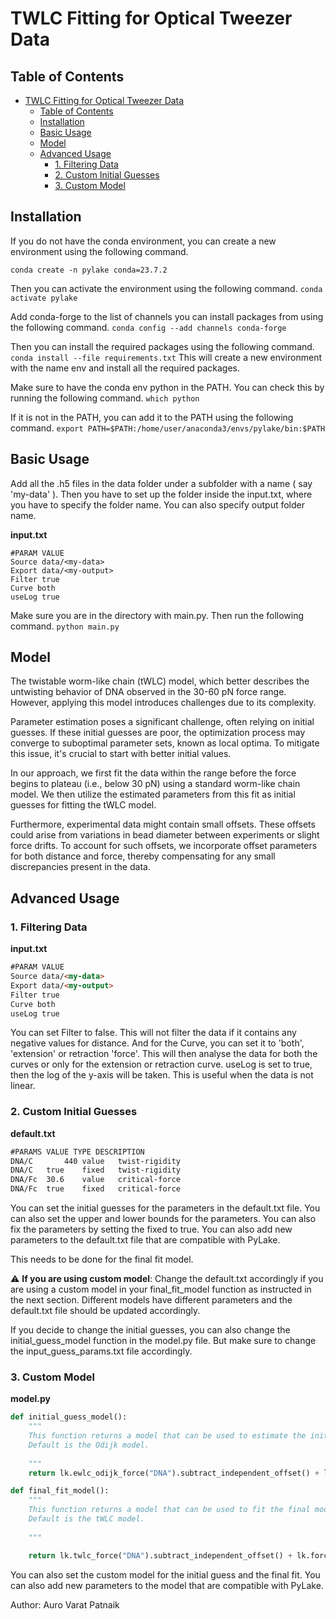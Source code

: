 # TWLC Fitting for Optical Tweezer Data

## Table of Contents

- [TWLC Fitting for Optical Tweezer Data](#twlc-fitting-for-optical-tweezer-data)
  - [Table of Contents](#table-of-contents)
  - [Installation](#installation)
  - [Basic Usage](#basic-usage)
  - [Model](#model)
  - [Advanced Usage](#advanced-usage)
    - [1. Filtering Data](#1-filtering-data)
    - [2. Custom Initial Guesses](#2-custom-initial-guesses)
    - [3. Custom Model](#3-custom-model)

## Installation

If you do not have the conda environment, you can create a new environment using the following command.

`conda create -n pylake conda=23.7.2`



Then you can activate the environment using the following command.
`conda activate pylake`

Add conda-forge to the list of channels you can install packages from using the following command.
`conda config --add channels conda-forge`

Then you can install the required packages using the following command.
`conda install --file requirements.txt`
This will create a new environment with the name env and install all the required packages.

Make sure to have the conda env python in the PATH. You can check this by running the following command.
`which python`

If it is not in the PATH, you can add it to the PATH using the following command.
`export PATH=$PATH:/home/user/anaconda3/envs/pylake/bin:$PATH`


## Basic Usage

Add all the .h5 files in the data folder under a subfolder with a name ( say 'my-data' ). Then you have to set up the folder inside the input.txt, where you have to specify the folder name. You can also specify output folder name.

**input.txt**
```
#PARAM VALUE
Source data/<my-data>
Export data/<my-output>
Filter true 
Curve both
useLog true
```

Make sure you are in the directory with main.py. Then run the following command.
`python main.py`

## Model

The twistable worm-like chain (tWLC) model, which better describes the untwisting behavior of DNA observed in the 30-60 pN force range. However, applying this model introduces challenges due to its complexity.

Parameter estimation poses a significant challenge, often relying on initial guesses. If these initial guesses are poor, the optimization process may converge to suboptimal parameter sets, known as local optima. To mitigate this issue, it's crucial to start with better initial values.

In our approach, we first fit the data within the range before the force begins to plateau (i.e., below 30 pN) using a standard worm-like chain model. We then utilize the estimated parameters from this fit as initial guesses for fitting the tWLC model.

Furthermore, experimental data might contain small offsets. These offsets could arise from variations in bead diameter between experiments or slight force drifts. To account for such offsets, we incorporate offset parameters for both distance and force, thereby compensating for any small discrepancies present in the data.

## Advanced Usage

### 1. Filtering Data
**input.txt**
```html
#PARAM VALUE
Source data/<my-data>
Export data/<my-output>
Filter true 
Curve both
useLog true
```

You can set Filter to false. This will not filter the data if it contains any negative values for distance.
And for the Curve, you can set it to 'both', 'extension' or retraction 'force'. This will then analyse the data for both the curves or only for the extension or retraction curve.
useLog is set to true, then the log of the y-axis will be taken. This is useful when the data is not linear.

### 2. Custom Initial Guesses
**default.txt**
```html
#PARAMS VALUE TYPE DESCRIPTION
DNA/C       440 value   twist-rigidity
DNA/C   true    fixed   twist-rigidity
DNA/Fc  30.6    value   critical-force
DNA/Fc  true    fixed   critical-force
```
You can set the initial guesses for the parameters in the default.txt file. You can also set the upper and lower bounds for the parameters. You can also fix the parameters by setting the fixed to true. You can also add new parameters to the default.txt file that are compatible with PyLake.

This needs to be done for the final fit model.

 :warning: **If you are using custom model**: Change the default.txt accordingly if you are using a custom model in your final_fit_model function as instructed in the next section. Different models have different parameters and the default.txt file should be updated accordingly. 
 
If you decide to change the initial guesses, you can also change the initial_guess_model function in the model.py file.
But make sure to change the input_guess_params.txt file accordingly.

### 3. Custom Model
**model.py**
```python
def initial_guess_model():
    """
    This function returns a model that can be used to estimate the initial guess for the fitting procedure.
    Default is the Odijk model.
    
    """
    return lk.ewlc_odijk_force("DNA").subtract_independent_offset() + lk.force_offset("DNA")

def final_fit_model():
    """
    This function returns a model that can be used to fit the final model.
    Default is the tWLC model.
    
    """

    return lk.twlc_force("DNA").subtract_independent_offset() + lk.force_offset("DNA")
```

You can also set the custom model for the initial guess and the final fit. You can also add new parameters to the model that are compatible with PyLake.

<!-- add contributor -->
Author: Auro Varat Patnaik
<!-- add license -->
